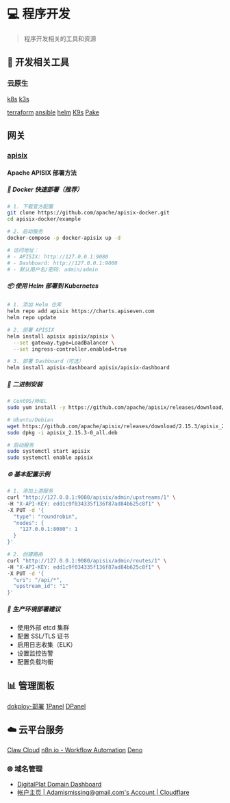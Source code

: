 # 💻 程序开发

> 程序开发相关的工具和资源

## 📝 开发相关工具

### 云原生
[k8s](https://kubernetes.io/zh-cn/)
[k3s](https://k3s.io/)



[terraform](https://developer.hashicorp.com/terraform)
[ansible](https://docs.ansible.org.cn/ansible/latest/getting_started/index.html) 
[helm](https://helm.sh/zh/docs/)
[K9s](https://github.com/derailed/k9s)
[Pake](https://github.com/tw93/Pake)

## 网关
### [apisix](https://apisix.apache.org/zh/)

#### Apache APISIX 部署方法

##### 🐳 Docker 快速部署（推荐）
```bash
# 1. 下载官方配置
git clone https://github.com/apache/apisix-docker.git
cd apisix-docker/example

# 2. 启动服务
docker-compose -p docker-apisix up -d

# 访问地址：
# - APISIX: http://127.0.0.1:9080
# - Dashboard: http://127.0.0.1:9000
# - 默认用户名/密码: admin/admin
```

##### 📦 使用 Helm 部署到 Kubernetes
```bash
# 1. 添加 Helm 仓库
helm repo add apisix https://charts.apiseven.com
helm repo update

# 2. 部署 APISIX
helm install apisix apisix/apisix \
  --set gateway.type=LoadBalancer \
  --set ingress-controller.enabled=true

# 3. 部署 Dashboard（可选）
helm install apisix-dashboard apisix/apisix-dashboard
```

##### 🔧 二进制安装
```bash
# CentOS/RHEL
sudo yum install -y https://github.com/apache/apisix/releases/download/2.15.3/apisix-2.15.3-0.el7.noarch.rpm

# Ubuntu/Debian
wget https://github.com/apache/apisix/releases/download/2.15.3/apisix_2.15.3-0_all.deb
sudo dpkg -i apisix_2.15.3-0_all.deb

# 启动服务
sudo systemctl start apisix
sudo systemctl enable apisix
```

##### ⚙️ 基本配置示例
```bash
# 1. 添加上游服务
curl "http://127.0.0.1:9080/apisix/admin/upstreams/1" \
-H "X-API-KEY: edd1c9f034335f136f87ad84b625c8f1" \
-X PUT -d '{
  "type": "roundrobin",
  "nodes": {
    "127.0.0.1:8080": 1
  }
}'

# 2. 创建路由
curl "http://127.0.0.1:9080/apisix/admin/routes/1" \
-H "X-API-KEY: edd1c9f034335f136f87ad84b625c8f1" \
-X PUT -d '{
  "uri": "/api/*",
  "upstream_id": "1"
}'
```

##### 🚀 生产环境部署建议
- 使用外部 etcd 集群
- 配置 SSL/TLS 证书
- 启用日志收集（ELK）
- 设置监控告警
- 配置负载均衡


## 📊 管理面板

[dokploy-部署](https://dokploy.com/zh-Hans/)
[1Panel](https://1panel.cn/)
[DPanel](https://dpanel.cc/)

## ☁️ 云平台服务

[Claw Cloud](https://ap-southeast-1.run.claw.cloud/)
[n8n.io - Workflow Automation](https://n8n-udmtggtk.ap-southeast-1.clawcloudrun.com/setup)
[Deno](https://dash.deno.com/account/overview)

### 🌐 域名管理
- [DigitalPlat Domain Dashboard](https://dash.domain.digitalplat.org/panel/main?page=%2Fpanel%2Foverview)
- [帐户主页 | Adamismissing@gmail.com's Account | Cloudflare](https://dash.cloudflare.com/bc4956e16ef38f597bab41c1756ce3f6/home/domains)
